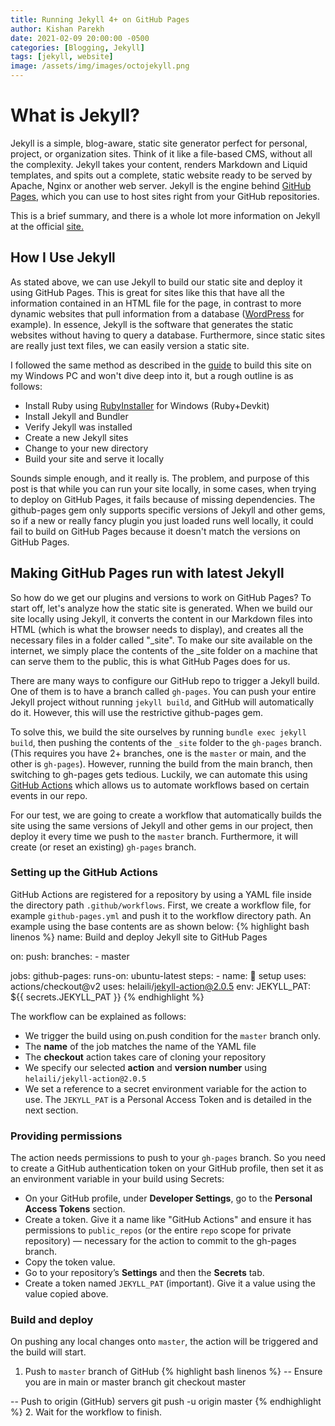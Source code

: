 ```yaml
---
title: Running Jekyll 4+ on GitHub Pages
author: Kishan Parekh
date: 2021-02-09 20:00:00 -0500
categories: [Blogging, Jekyll]
tags: [jekyll, website]
image: /assets/img/images/octojekyll.png
---
```


# What is Jekyll?

Jekyll is a simple, blog-aware, static site generator perfect for personal, project, or organization sites. Think of it like a file-based CMS, without all the complexity. Jekyll takes your content, renders Markdown and Liquid templates, and spits out a complete, static website ready to be served by Apache, Nginx or another web server. Jekyll is the engine behind [GitHub Pages](https://pages.github.com/), which you can use to host sites right from your GitHub repositories.

This is a brief summary, and there is a whole lot more information on Jekyll at the official [site.](https://jekyllrb.com/)

## How I Use Jekyll

As stated above, we can use Jekyll to build our static site and deploy it using GitHub Pages. This is great for sites like this that have all the information contained in an HTML file for the page, in contrast to more dynamic websites that pull information from a database ([WordPress](https://wordpress.org/) for example). In essence, Jekyll is the software that generates the static websites without having to query a database. Furthermore, since static sites are really just text files, we can easily version a static site.

I followed the same method as described in the [guide](https://jekyllrb.com/docs/) to build this site on my Windows PC and won't dive deep into it, but a rough outline is as follows:

- Install Ruby using [RubyInstaller](https://rubyinstaller.org/) for Windows (Ruby+Devkit)
- Install Jekyll and Bundler
- Verify Jekyll was installed
- Create a new Jekyll sites
- Change to your new directory
- Build your site and serve it locally

Sounds simple enough, and it really is. The problem, and purpose of this post is that while you can run your site locally, in some cases, when trying to deploy on GitHub Pages, it fails because of missing dependencies. The github-pages gem only supports specific versions of Jekyll and other gems, so if a new or really fancy plugin you just loaded runs well locally, it could fail to build on GitHub Pages because it doesn't match the versions on GitHub Pages.

## Making GitHub Pages run with latest Jekyll

So how do we get our plugins and versions to work on GitHub Pages? To start off, let's analyze how the static site is generated. When we build our site locally using Jekyll, it converts the content in our Markdown files into HTML (which is what the browser needs to display), and creates all the necessary files in a folder called "_site". To make our site available on the internet, we simply place the contents of the _site folder on a machine that can serve them to the public, this is what GitHub Pages does for us.

There are many ways to configure our GitHub repo to trigger a Jekyll build. One of them is to have a branch called `gh-pages`. You can push your entire Jekyll project without running `jekyll build`, and GitHub will automatically do it. However, this will use the restrictive github-pages gem.

To solve this, we build the site ourselves by running `bundle exec jekyll build`, then pushing the contents of the `_site` folder to the `gh-pages` branch. (This requires you have 2+ branches, one is the `master` or main, and the other is `gh-pages`). However, running the build from the main branch, then switching to gh-pages gets tedious. Luckily, we can automate this using [GitHub Actions](https://github.com/features/actions) which allows us to automate workflows based on certain events in our repo.

For our test, we are going to create a workflow that automatically builds the site using the same versions of Jekyll and other gems in our project, then deploy it every time we push to the `master` branch. Furthermore, it will create (or reset an existing) `gh-pages` branch.

### Setting up the GitHub Actions

GitHub Actions are registered for a repository by using a YAML file inside the directory path `.github/workflows`. First, we create a workflow file, for example `github-pages.yml` and push it to the workflow directory path. An example using the base contents are as shown below:
{% highlight bash linenos %}
name: Build and deploy Jekyll site to GitHub Pages

on:
  push:
    branches:
      - master

jobs:
  github-pages:
    runs-on: ubuntu-latest
    steps:
      - name: 📂 setup
        uses: actions/checkout@v2
        uses: helaili/jekyll-action@2.0.5
        env:
          JEKYLL_PAT: ${{ secrets.JEKYLL_PAT }}
{% endhighlight %}  

The workflow can be explained as follows:
- We trigger the build using on.push condition for the `master` branch only.
- The **name** of the job matches the name of the YAML file
- The **checkout** action takes care of cloning your repository
- We specify our selected **action** and **version number** using `helaili/jekyll-action@2.0.5`
- We set a reference to a secret environment variable for the action to use. The `JEKYLL_PAT` is a Personal Access Token and is detailed in the next section.

### Providing permissions

The action needs permissions to push to your `gh-pages` branch. So you need to create a GitHub authentication token on your GitHub profile, then set it as an environment variable in your build using Secrets:

- On your GitHub profile, under **Developer Settings**, go to the **Personal Access Tokens** section.
- Create a token. Give it a name like "GitHub Actions" and ensure it has permissions to `public_repos` (or the entire `repo` scope for private repository) — necessary for the action to commit to the gh-pages branch.
- Copy the token value.
- Go to your repository’s **Settings** and then the **Secrets** tab.
- Create a token named `JEKYLL_PAT` (important). Give it a value using the value copied above.

### Build and deploy

On pushing any local changes onto `master`, the action will be triggered and the build will start.

1. Push to `master` branch of GitHub
{% highlight bash linenos %}
-- Ensure you are in main or master branch
git checkout master

-- Push to origin (GitHub) servers
git push -u origin master
{% endhighlight %}
2. Wait for the workflow to finish.
